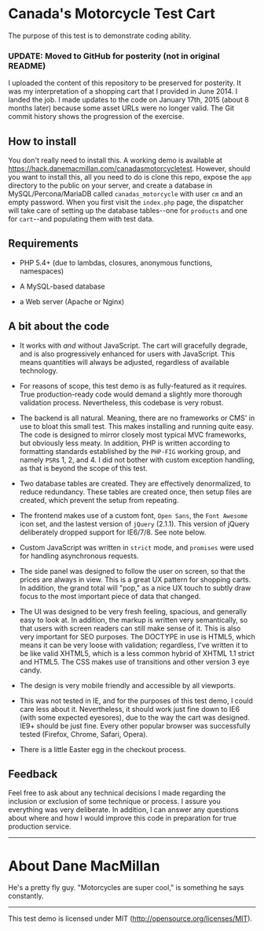 # Canada's Motorcycle Test Cart

The purpose of this test is to demonstrate coding ability.

### UPDATE: Moved to GitHub for posterity (not in original README)

I uploaded the content of this repository to be preserved for posterity. It
was my interpretation of a shopping cart that I provided in June 2014.
I landed the job. I made updates to the code on January 17th, 2015
(about 8 months later) because some asset URLs were no longer valid. The Git
commit history shows the progression of the exercise.

## How to install

You don't really need to install this. A working demo is available at
https://hack.danemacmillan.com/canadasmotorcycletest. However, should you
want to install this, all you need to do is clone this repo, expose
the `app` directory to the public on your server, and create a database in
MySQL/Percona/MariaDB called `canadas_motorcycle` with user `cm` and an empty
password. When you first visit the `index.php` page, the dispatcher will take
care of setting up the database tables--one for `products` and one for
`cart`--and populating them with test data.

## Requirements

- PHP 5.4+ (due to lambdas, closures, anonymous functions, namespaces)

- A MySQL-based database

- a Web server (Apache or Nginx)

## A bit about the code

- It works with *and* without JavaScript. The cart will gracefully degrade, and
is also progressively enhanced for users with JavaScript. This means
quantities will always be adjusted, regardless of available technology.

- For reasons of scope, this test demo is as fully-featured as it requires.
True production-ready code would demand a slightly more thorough validation
process. Nevertheless, this codebase is very robust.

- The backend is all natural. Meaning, there are no frameworks or CMS' in use
to bloat this small test. This makes installing and running quite easy. The
code is designed to mirror closely most typical MVC frameworks, but obviously
less meaty. In addition, PHP is written according to formatting standards
established by the `PHP-FIG` working group, and namely `PSR`s 1, 2, and 4. I
did not bother with custom exception handling, as that is beyond the scope of
this test.

- Two database tables are created. They are effectively denormalized, to
reduce redundancy. These tables are created once, then setup files are created,
which prevent the setup from repeating.

- The frontend makes use of a custom font, `Open Sans`, the `Font Awesome`
icon set, and the lastest version of `jQuery` (2.1.1). This version of jQuery
deliberately dropped support for IE6/7/8. See note below.

- Custom JavaScript was written in `strict` mode, and `promises` were used for
handling asynchronous requests.

- The side panel was designed to follow the user on screen, so that the prices
are always in view. This is a great UX pattern for shopping carts. In addition,
the grand total will "pop," as a nice UX touch to subtly draw focus to the
most important piece of data that changed.

- The UI was designed to be very fresh feeling, spacious, and generally easy to
look at. In addition, the markup is written very semantically, so that users
with screen readers can still make sense of it. This is also very important
for SEO purposes. The DOCTYPE in use is HTML5, which means it can be very
loose with validation; regardless, I've written it to be like valid XHTML5,
which is a less common hybrid of XHTML 1.1 strict and HTML5. The CSS makes
use of transitions and other version 3 eye candy.

- The design is very mobile friendly and accessible by all viewports.

- This was not tested in IE, and for the purposes of this test demo, I could
care less about it. Nevertheless, it should work just fine down to IE6
(with some expected eyesores), due to the way the cart was designed. IE9+
should be just fine. Every other popular browser was successfully tested
(Firefox, Chrome, Safari, Opera).

- There is a little Easter egg in the checkout process.

## Feedback

Feel free to ask about any technical decisions I made regarding the inclusion
or exclusion of some technique or process. I assure you everything was very
deliberate. In addition, I can answer any questions about where and how I would
improve this code in preparation for true production service.

---

# About Dane MacMillan

He's a pretty fly guy. "Motorcycles are super cool," is something he says
constantly.

---

This test demo is licensed under MIT (http://opensource.org/licenses/MIT).
